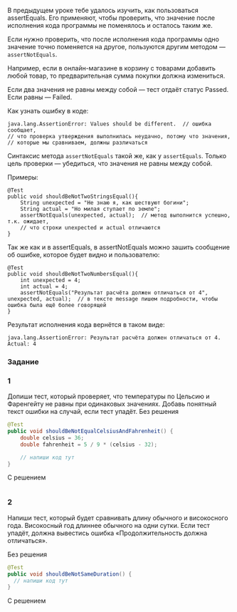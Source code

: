 В предыдущем уроке тебе удалось изучить, как пользоваться assertEquals. Его применяют, чтобы проверить, что значение после исполнения кода программы не поменялось и осталось таким же.


Если нужно проверить, что после исполнения кода программы одно значение точно поменяется на другое, пользуются другим методом — `assertNotEquals`.

Например, если в онлайн-магазине в корзину с товарами добавить любой товар, то предварительная сумма покупки должна измениться.

Если два значения не равны между собой — тест отдаёт статус Passed. Если равны — Failed.

Как узнать ошибку в коде:
```
java.lang.AssertionError: Values should be different.  // ошибка сообщает, 
// что проверка утверждения выполнилась неудачно, потому что значения,
// которые мы сравниваем, должны различаться 
```

Синтаксис метода `assertNotEquals` такой же, как у `assertEquals`. Только цель проверки — убедиться, что значения не равны между собой.

Примеры:
```
@Test
public void shouldBeNotTwoStringsEqual(){
    String unexpected = "Не знаю я, как шествуют богини";
    String actual = "Но милая ступает по земле";
    assertNotEquals(unexpected, actual);  // метод выполнится успешно, т.к. ожидает, 
    // что строки unexpected и actual отличаются
} 
```

Так же как и в assertEquals, в assertNotEquals можно зашить сообщение об ошибке, которое будет видно и пользователю:
```
@Test
public void shouldBeNotTwoNumbersEqual(){
    int unexpected = 4;
    int actual = 4;
    assertNotEquals("Результат расчёта должен отличаться от 4", unexpected, actual);  // в тексте message пишем подробности, чтобы ошибка была ещё более говорящей
} 
```

Результат исполнения кода вернётся в таком виде:
```
java.lang.AssertionError: Результат расчёта должен отличаться от 4. Actual: 4 
```

### Задание
### 1
Допиши тест, который проверяет, что температуры по Цельсию и Фаренгейту не равны при одинаковых значениях. Добавь понятный текст ошибки на случай, если тест упадёт.
Без решения
```Java
@Test
public void shouldBeNotEqualCelsiusAndFahrenheit() {
	double celsius = 36;
	double fahrenheit = 5 / 9 * (celsius - 32);

	// напиши код тут
}
```

С решением
```Java

```
### 2
Напиши тест, который будет сравнивать длину обычного и високосного года. Високосный год длиннее обычного на одни сутки. Если тест упадёт, должна вывестись ошибка «Продолжительность должна отличаться».

Без решения
```java
@Test
public void shouldBeNotSameDuration() {
  // напиши код тут
}
```

С решением
```java

```